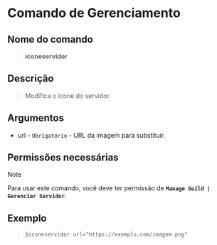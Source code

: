 # Comando de Gerenciamento

## Nome do comando
> **iconeservidor**

## Descrição
> Modifica o ícone do servidor.

## Argumentos
- url - `Obrigatório` - URL da imagem para substituir.

## Permissões necessárias
> [!NOTE]
> Para usar este comando, você deve ter permissão de **`Manage Guild | Gerenciar Servidor`**.

## Exemplo
> `$iconeservidor url="https://exemplo.com/imagem.png"`